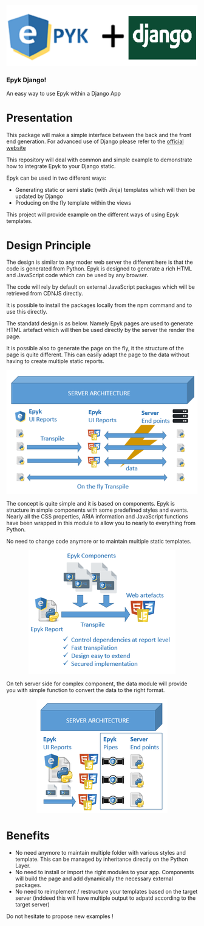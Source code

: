 
![](https://raw.githubusercontent.com/epykure/epyk-django/master/epykDjango/static/images/logo.ico)

### Epyk Django!


An easy way to use Epyk within a Django App


Presentation
================================
This package will make a simple interface between the back and the front end generation.
For advanced use of Django please refer to the [official website](https://www.djangoproject.com/)

This repository will deal with common and simple example to demonstrate how to integrate Epyk to your Django static.

Epyk can be used in two different ways:

- Generating static or semi static (with Jinja) templates which will then be updated by Django
- Producing on the fly template within the views

This project will provide example on the different ways of using Epyk templates.

Design Principle
================================

The design is similar to any moder web server the different here is that the code is generated from Python.
Epyk is designed to generate a rich HTML and JavaScript code which can be used by any browser.

The code will rely by default on external JavaScript packages which will be retrieved from CDNJS directly.

It is possible to install the packages locally from the npm command and to use this directly.

The standatd design is as below. Namely Epyk pages are used to generate HTML artefact which will then be used directly by the 
server the render the page.

It is possible also to generate the page on the fly, it the structure of the page is quite different.
This can easily adapt the page to the data without having to create multiple static reports.

<div align="center" >
    <img src="https://github.com/epykure/epyk-django/blob/master/epykDjango/static/images/server_archi_1.PNG?raw=truee">
</div>

The concept is quite simple and it is based on components. Epyk is structure in simple components with some predefined styles and events.
Nearly all the CSS properties, ARIA information and JavaScript functions have been wrapped in this module to allow you to nearly to everything from Python.

No need to change code anymore or to maintain multiple static templates.
 
<div align="center" >
    <img src="https://github.com/epykure/epyk-django/blob/master/epykDjango/static/images/server_archi_2.PNG?raw=true">
</div>


On teh server side for complex component, the data module will provide you with simple function to convert the data to the right format.

<div align="center" >
    <img src="https://github.com/epykure/epyk-django/blob/master/epykDjango/static/images/server_archi_3.PNG?raw=true">
</div>

Benefits
================================

- No need anymore to maintain multiple folder with various styles and template. This can be managed by inheritance directly on the Python Layer.
- No need to install or import the right modules to your app. Components will build the page and add dynamically the necessary external packages.
- No need to reimplement / restructure your templates based on the target server (inddeed this will have multiple output to adpatd according to the target server)



Do not hesitate to propose new examples !